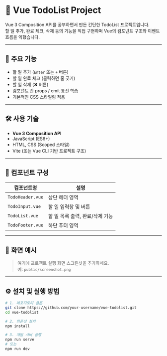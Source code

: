 # 📝 Vue TodoList Project

Vue 3 Composition API를 공부하면서 만든 간단한 TodoList 프로젝트입니다.  
할 일 추가, 완료 체크, 삭제 등의 기능을 직접 구현하며 Vue의 컴포넌트 구조와 이벤트 흐름을 익혔습니다.

---

## 🚀 주요 기능

- 할 일 추가 (`Enter` 또는 `+` 버튼)
- 할 일 완료 체크 (클릭하면 줄 긋기)
- 할 일 삭제 (✖ 버튼)
- 컴포넌트 간 props / emit 통신 학습
- 기본적인 CSS 스타일링 적용

---

## 🛠️ 사용 기술

- **Vue 3 Composition API**
- JavaScript (ES6+)
- HTML, CSS (Scoped 스타일)
- Vite (또는 Vue CLI 기반 프로젝트 구조)

---

## 📂 컴포넌트 구성

| 컴포넌트명       | 설명                            |
| ---------------- | ------------------------------- |
| `TodoHeader.vue` | 상단 헤더 영역                  |
| `TodoInput.vue`  | 할 일 입력창 및 버튼            |
| `TodoList.vue`   | 할 일 목록 출력, 완료/삭제 기능 |
| `TodoFooter.vue` | 하단 푸터 영역                  |

---

## 📸 화면 예시

> 여기에 프로젝트 실행 화면 스크린샷을 추가하세요.  
> 예: `public/screenshot.png`

---

## ⚙️ 설치 및 실행 방법

```bash
# 1. 레포지토리 클론
git clone https://github.com/your-username/vue-todolist.git
cd vue-todolist

# 2. 의존성 설치
npm install

# 3. 개발 서버 실행
npm run serve
# 또는
npm run dev
```
